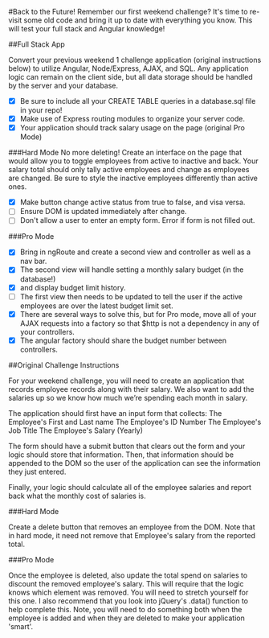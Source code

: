 #Back to the Future!
Remember our first weekend challenge? It's time to re-visit some old code and bring it up to date with everything you know. This will test your full stack and Angular knowledge!

##Full Stack App

Convert your previous weekend 1 challenge application (original instructions below) to utilize Angular, Node/Express, AJAX, and SQL. Any application logic can remain on the client side, but all data storage should be handled by the server and your database.

- [x] Be sure to include all your CREATE TABLE queries in a database.sql file in your repo!
- [x] Make use of Express routing modules to organize your server code.
- [x] Your application should track salary usage on the page (original Pro Mode)

###Hard Mode
No more deleting! Create an interface on the page that would allow you to toggle employees from active to inactive and back. Your salary total should only tally active employees and change as employees are changed. Be sure to style the inactive employees differently than active ones.

- [x] Make button change active status from true to false, and visa versa.
- [ ] Ensure DOM is updated immediately after change.
- [ ] Don't allow a user to enter an empty form. Error if form is not filled out.

###Pro Mode
- [x] Bring in ngRoute and create a second view and controller as well as a nav bar.
- [x] The second view will handle setting a monthly salary budget (in the database!)
- [x] and display budget limit history.
- [ ] The first view then needs to be updated to tell the user if the active employees are over the latest budget limit set.
- [x] There are several ways to solve this, but for Pro mode, move all of your AJAX requests into a factory so that $http is not a dependency in any of your controllers.
- [x] The angular factory should share the budget number between controllers.

##Original Challenge Instructions

For your weekend challenge, you will need to create an application that records employee records along with their salary. We also want to add the salaries up so we know how much we’re spending each month in salary.

The application should first have an input form that collects: The Employee's First and Last name The Employee's ID Number The Employee's Job Title The Employee's Salary (Yearly)

The form should have a submit button that clears out the form and your logic should store that information. Then, that information should be appended to the DOM so the user of the application can see the information they just entered.

Finally, your logic should calculate all of the employee salaries and report back what the monthly cost of salaries is.

###Hard Mode

Create a delete button that removes an employee from the DOM. Note that in hard mode, it need not remove that Employee's salary from the reported total.

###Pro Mode

Once the employee is deleted, also update the total spend on salaries to discount the removed employee's salary. This will require that the logic knows which element was removed. You will need to stretch yourself for this one. I also recommend that you look into jQuery's .data() function to help complete this. Note, you will need to do something both when the employee is added and when they are deleted to make your application 'smart'.
